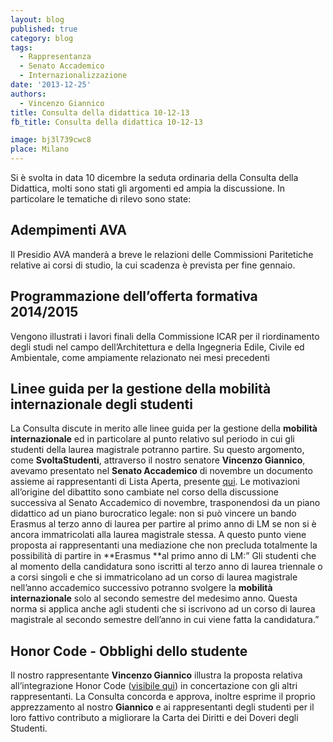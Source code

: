 ```yaml
---
layout: blog
published: true
category: blog
tags:
  - Rappresentanza
  - Senato Accademico
  - Internazionalizzazione
date: '2013-12-25'
authors:
  - Vincenzo Giannico
title: Consulta della didattica 10-12-13
fb_title: Consulta della didattica 10-12-13

image: bj3l739cwc8
place: Milano
---
```


Si è svolta in data 10 dicembre la seduta ordinaria della Consulta della Didattica, molti sono stati gli argomenti ed ampia la discussione. In particolare le tematiche di rilevo sono state:

Adempimenti AVA
---------------

Il Presidio AVA manderà a breve le relazioni delle Commissioni Paritetiche relative ai corsi di studio, la cui scadenza è prevista per fine gennaio.

Programmazione dell’offerta formativa 2014/2015
-----------------------------------------------

Vengono illustrati i lavori finali della Commissione ICAR per il riordinamento degli studi nel campo dell’Architettura e della Ingegneria Edile, Civile ed Ambientale, come ampiamente relazionato nei mesi precedenti

Linee guida per la gestione della mobilità internazionale degli studenti
------------------------------------------------------------------------

La Consulta discute in merito alle linee guida per la gestione della **mobilità internazionale** ed in particolare al punto relativo sul periodo in cui gli studenti della laurea magistrale potranno partire. Su questo argomento, come **SvoltaStudenti**, attraverso il nostro senatore **Vincenzo Giannico**, avevamo presentato nel **Senato Accademico** di novembre un documento assieme ai rappresentanti di Lista Aperta, presente [qui](http://www.svoltastudenti.it/blogs/antonio-vincenzo-giannico/senato-accademico-abbiamo-parlato-diritto-allo-studio-linee-guida-della-mobilita-internazionale). Le motivazioni all’origine del dibattito sono cambiate nel corso della discussione successiva al Senato Accademico di novembre, trasponendosi da un piano didattico ad un piano burocratico legale: non si può vincere un bando Erasmus al terzo anno di laurea per partire al primo anno di LM se non si è ancora immatricolati alla laurea magistrale stessa. A questo punto viene proposta ai rappresentanti una mediazione che non precluda totalmente la possibilità di partire in **Erasmus **al primo anno di LM:” Gli studenti che al momento della candidatura sono iscritti al terzo anno di laurea triennale o a corsi singoli e che si immatricolano ad un corso di laurea magistrale nell’anno accademico successivo potranno svolgere la **mobilità internazionale** solo al secondo semestre del medesimo anno. Questa norma si applica anche agli studenti che si iscrivono ad un corso di laurea magistrale al secondo semestre dell’anno in cui viene fatta la candidatura.”

Honor Code - Obblighi dello studente
------------------------------------

Il nostro rappresentante **Vincenzo Giannico** illustra la proposta relativa all’integrazione Honor Code ([visibile qui](http://www.svoltastudenti.it/sites/default/files/Integrazione%20Honor%20Code%20alla%20carta%20dei%20diritti%20e%20dei%20doveri%20degli%20studenti.pdf)) in concertazione con gli altri rappresentanti. La Consulta concorda e approva, inoltre esprime il proprio apprezzamento al nostro **Giannico** e ai rappresentanti degli studenti per il loro fattivo contributo a migliorare la Carta dei Diritti e dei Doveri degli Studenti.

